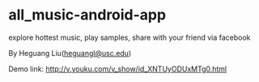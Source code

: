 all_music-android-app
=====================

explore hottest music, play samples, share with your friend via facebook

By Heguang Liu(heguangl@usc.edu)

Demo link:
http://v.youku.com/v_show/id_XNTUyODUxMTg0.html
